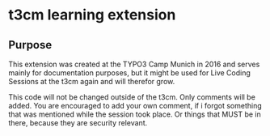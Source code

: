 # t3cm learning extension

## Purpose

This extension was created at the TYPO3 Camp Munich in 2016 and serves
mainly for documentation purposes, but it might be used for Live Coding
Sessions at the t3cm again and will therefor grow.

This code will not be changed outside of the t3cm. Only comments will be
added. You are encouraged to add your own comment, if i forgot something
that was mentioned while the session took place. Or things that MUST be
in there, because they are security relevant.
